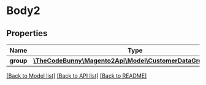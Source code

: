 # Body2

## Properties
Name | Type | Description | Notes
------------ | ------------- | ------------- | -------------
**group** | [**\TheCodeBunny\Magento2Api\Model\CustomerDataGroupInterface**](CustomerDataGroupInterface.md) |  | 

[[Back to Model list]](../README.md#documentation-for-models) [[Back to API list]](../README.md#documentation-for-api-endpoints) [[Back to README]](../README.md)


